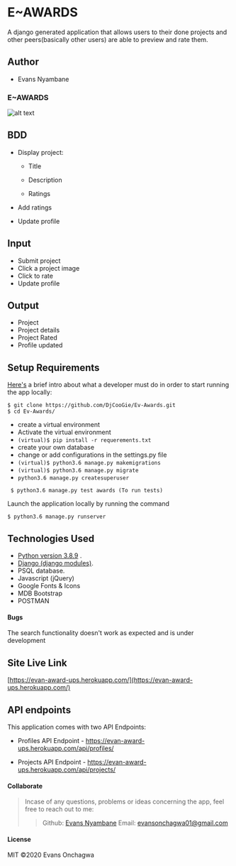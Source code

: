 # E~AWARDS
A django generated application that allows users to their done projects and other peers(basically other users) are able to preview and rate them.

## Author
* Evans Nyambane


### E~AWARDS

![alt text](awards.png)


## BDD
* Display project:

    - Title

    - Description

    - Ratings

* Add ratings
* Update profile


## Input
* Submit project
* Click a project image
* Click to rate
* Update profile


## Output
* Project 
* Project details
* Project Rated
* Profile updated


## Setup Requirements
  [Here's](https://www.python.org/) a brief intro about what a developer must do in order to start running the app locally:

  ```
  $ git clone https://github.com/DjCooGie/Ev-Awards.git
  $ cd Ev-Awards/
  ```
  * create a virtual environment
  * Activate the virtual environment
  * ` (virtual)$ pip install -r requerements.txt `
  * create your own database
  * change or add configurations in the settings.py file
  * ` (virtual)$ python3.6 manage.py makemigrations `
  * ` (virtual)$ python3.6 manage.py migrate `
  * ` python3.6 manage.py createsuperuser `

 ```
  $ python3.6 manage.py test awards (To run tests)

 ```
 
Launch the application locally by running the command
     
  ```
  $ python3.6 manage.py runserver

  ```
  
   
## Technologies Used
  * [Python version 3.8.9](https://www.python.org/) . 
  * [Django (django modules)](https://docs.djangoproject.com/en/3.0/intro/tutorial01/).
  * PSQL database.
  * Javascript (jQuery)
  * Google Fonts & Icons
  * MDB Bootstrap
  * POSTMAN

 #### Bugs
The search functionality doesn't work as expected and is under development

## Site Live Link
[https://evan-award-ups.herokuapp.com/](https://evan-award-ups.herokuapp.com/)


## API endpoints
This application comes with two API Endpoints:

- Profiles API Endpoint - https://evan-award-ups.herokuapp.com/api/profiles/ 

- Projects API Endpoint - https://evan-award-ups.herokuapp.com/api/projects/


#### Collaborate
>Incase of any questions, problems or ideas concerning the app, feel free to reach out to me:
>>Github: [Evans Nyambane](https://github.com/DjCooGie)
>>Email: evansonchagwa01@gmail.com

#### License
MIT
&copy;2020 Evans Onchagwa
